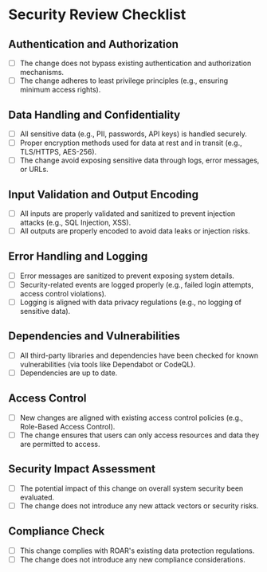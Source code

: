 # Security Review Checklist

## Authentication and Authorization

- [ ] The change does not bypass existing authentication and authorization mechanisms.
- [ ] The change adheres to least privilege principles (e.g., ensuring minimum access rights).

## Data Handling and Confidentiality

- [ ] All sensitive data (e.g., PII, passwords, API keys) is handled securely.
- [ ] Proper encryption methods used for data at rest and in transit (e.g., TLS/HTTPS, AES-256).
- [ ] The change avoid exposing sensitive data through logs, error messages, or URLs.

## Input Validation and Output Encoding

- [ ] All inputs are properly validated and sanitized to prevent injection attacks (e.g., SQL Injection, XSS).
- [ ] All outputs are properly encoded to avoid data leaks or injection risks.

## Error Handling and Logging

- [ ] Error messages are sanitized to prevent exposing system details.
- [ ] Security-related events are logged properly (e.g., failed login attempts, access control violations).
- [ ] Logging is aligned with data privacy regulations (e.g., no logging of sensitive data).

## Dependencies and Vulnerabilities

- [ ] All third-party libraries and dependencies have been checked for known vulnerabilities (via tools like Dependabot or CodeQL).
- [ ] Dependencies are up to date.

## Access Control

- [ ] New changes are aligned with existing access control policies (e.g., Role-Based Access Control).
- [ ] The change ensures that users can only access resources and data they are permitted to access.

## Security Impact Assessment

- [ ] The potential impact of this change on overall system security been evaluated.
- [ ] The change does not introduce any new attack vectors or security risks.

## Compliance Check

- [ ] This change complies with ROAR's existing data protection regulations.
- [ ] The change does not introduce any new compliance considerations.
